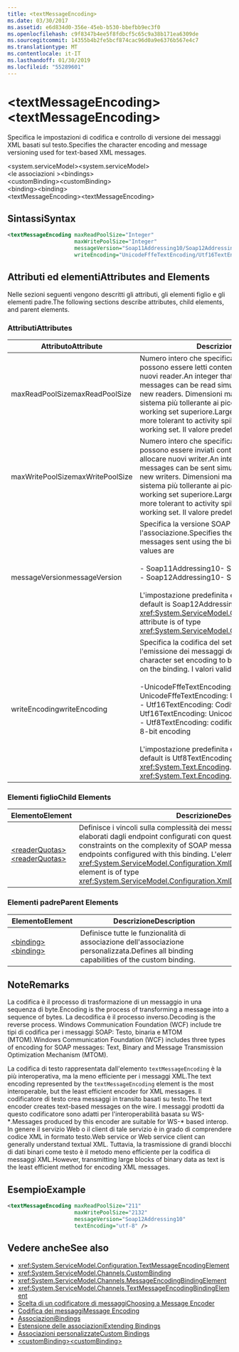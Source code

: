 ```yaml
---
title: <textMessageEncoding>
ms.date: 03/30/2017
ms.assetid: e6d834d0-356e-45eb-b530-bbefbb9ec3f0
ms.openlocfilehash: c9f8347b4ee5f8fdbcf5c65c9a38b171ea6309de
ms.sourcegitcommit: 14355b4b2fe5bcf874cac96d0a9e6376b567e4c7
ms.translationtype: MT
ms.contentlocale: it-IT
ms.lasthandoff: 01/30/2019
ms.locfileid: "55289601"
---
```

# <a name="textmessageencoding"></a><span data-ttu-id="4065b-101">\<textMessageEncoding></span><span class="sxs-lookup"><span data-stu-id="4065b-101">\<textMessageEncoding></span></span>
<span data-ttu-id="4065b-102">Specifica le impostazioni di codifica e controllo di versione dei messaggi XML basati sul testo.</span><span class="sxs-lookup"><span data-stu-id="4065b-102">Specifies the character encoding and message versioning used for text-based XML messages.</span></span>  
  
 <span data-ttu-id="4065b-103">\<system.serviceModel></span><span class="sxs-lookup"><span data-stu-id="4065b-103">\<system.serviceModel></span></span>  
<span data-ttu-id="4065b-104">\<le associazioni ></span><span class="sxs-lookup"><span data-stu-id="4065b-104">\<bindings></span></span>  
<span data-ttu-id="4065b-105">\<customBinding></span><span class="sxs-lookup"><span data-stu-id="4065b-105">\<customBinding></span></span>  
<span data-ttu-id="4065b-106">\<binding></span><span class="sxs-lookup"><span data-stu-id="4065b-106">\<binding></span></span>  
<span data-ttu-id="4065b-107">\<textMessageEncoding></span><span class="sxs-lookup"><span data-stu-id="4065b-107">\<textMessageEncoding></span></span>  
  
## <a name="syntax"></a><span data-ttu-id="4065b-108">Sintassi</span><span class="sxs-lookup"><span data-stu-id="4065b-108">Syntax</span></span>  
  
```xml  
<textMessageEncoding maxReadPoolSize="Integer"
                     maxWritePoolSize="Integer"
                     messageVersion="Soap11Addressing10/Soap12Addressing10"
                     writeEncoding="UnicodeFffeTextEncoding/Utf16TextEncoding/Utf8TextEncoding" />
```  
  
## <a name="attributes-and-elements"></a><span data-ttu-id="4065b-109">Attributi ed elementi</span><span class="sxs-lookup"><span data-stu-id="4065b-109">Attributes and Elements</span></span>  
 <span data-ttu-id="4065b-110">Nelle sezioni seguenti vengono descritti gli attributi, gli elementi figlio e gli elementi padre.</span><span class="sxs-lookup"><span data-stu-id="4065b-110">The following sections describe attributes, child elements, and parent elements.</span></span>  
  
### <a name="attributes"></a><span data-ttu-id="4065b-111">Attributi</span><span class="sxs-lookup"><span data-stu-id="4065b-111">Attributes</span></span>  
  
|<span data-ttu-id="4065b-112">Attributo</span><span class="sxs-lookup"><span data-stu-id="4065b-112">Attribute</span></span>|<span data-ttu-id="4065b-113">Descrizione</span><span class="sxs-lookup"><span data-stu-id="4065b-113">Description</span></span>|  
|---------------|-----------------|  
|<span data-ttu-id="4065b-114">maxReadPoolSize</span><span class="sxs-lookup"><span data-stu-id="4065b-114">maxReadPoolSize</span></span>|<span data-ttu-id="4065b-115">Numero intero che specifica il numero di messaggi che possono essere letti contemporaneamente senza allocare nuovi reader.</span><span class="sxs-lookup"><span data-stu-id="4065b-115">An integer that specifies how many messages can be read simultaneously without allocating new readers.</span></span> <span data-ttu-id="4065b-116">Dimensioni maggiori del pool rendono il sistema più tollerante ai picchi di attività al costo di un working set superiore.</span><span class="sxs-lookup"><span data-stu-id="4065b-116">Larger pool sizes make the system more tolerant to activity spikes at the cost of a larger working set.</span></span> <span data-ttu-id="4065b-117">Il valore predefinito è 64.</span><span class="sxs-lookup"><span data-stu-id="4065b-117">The default is 64.</span></span>|  
|<span data-ttu-id="4065b-118">maxWritePoolSize</span><span class="sxs-lookup"><span data-stu-id="4065b-118">maxWritePoolSize</span></span>|<span data-ttu-id="4065b-119">Numero intero che specifica il numero di messaggi che possono essere inviati contemporaneamente senza allocare nuovi writer.</span><span class="sxs-lookup"><span data-stu-id="4065b-119">An integer that specifies how many messages can be sent simultaneously without allocating new writers.</span></span> <span data-ttu-id="4065b-120">Dimensioni maggiori del pool rendono il sistema più tollerante ai picchi di attività al costo di un working set superiore.</span><span class="sxs-lookup"><span data-stu-id="4065b-120">Larger pool sizes make the system more tolerant to activity spikes at the cost of a larger working set.</span></span> <span data-ttu-id="4065b-121">Il valore predefinito è 16.</span><span class="sxs-lookup"><span data-stu-id="4065b-121">The default is 16.</span></span>|  
|<span data-ttu-id="4065b-122">messageVersion</span><span class="sxs-lookup"><span data-stu-id="4065b-122">messageVersion</span></span>|<span data-ttu-id="4065b-123">Specifica la versione SOAP dei messaggi inviati usando l'associazione.</span><span class="sxs-lookup"><span data-stu-id="4065b-123">Specifies the SOAP version of the messages sent using the binding.</span></span> <span data-ttu-id="4065b-124">I valori validi sono:</span><span class="sxs-lookup"><span data-stu-id="4065b-124">Valid values are</span></span><br /><br /> <span data-ttu-id="4065b-125">-   Soap11Addressing10</span><span class="sxs-lookup"><span data-stu-id="4065b-125">-   Soap11Addressing10</span></span><br /><span data-ttu-id="4065b-126">-   Soap12Addressing10</span><span class="sxs-lookup"><span data-stu-id="4065b-126">-   Soap12Addressing10</span></span><br /><br /> <span data-ttu-id="4065b-127">L'impostazione predefinita è Soap12Addressing10.</span><span class="sxs-lookup"><span data-stu-id="4065b-127">The default is Soap12Addressing10.</span></span> <span data-ttu-id="4065b-128">L'attributo è di tipo <xref:System.ServiceModel.Channels.MessageVersion>.</span><span class="sxs-lookup"><span data-stu-id="4065b-128">This attribute is of type <xref:System.ServiceModel.Channels.MessageVersion>.</span></span>|  
|<span data-ttu-id="4065b-129">writeEncoding</span><span class="sxs-lookup"><span data-stu-id="4065b-129">writeEncoding</span></span>|<span data-ttu-id="4065b-130">Specifica la codifica del set di caratteri da usare per l'emissione dei messaggi dell'associazione.</span><span class="sxs-lookup"><span data-stu-id="4065b-130">Specifies the character set encoding to be used for emitting messages on the binding.</span></span> <span data-ttu-id="4065b-131">I valori validi sono:</span><span class="sxs-lookup"><span data-stu-id="4065b-131">Valid values are</span></span><br /><br /> <span data-ttu-id="4065b-132">-UnicodeFffeTextEncoding: Codifica Unicode BigEndian</span><span class="sxs-lookup"><span data-stu-id="4065b-132">-   UnicodeFffeTextEncoding: Unicode BigEndian encoding</span></span><br /><span data-ttu-id="4065b-133">-   Utf16TextEncoding: Codifica Unicode</span><span class="sxs-lookup"><span data-stu-id="4065b-133">-   Utf16TextEncoding: Unicode encoding</span></span><br /><span data-ttu-id="4065b-134">-   Utf8TextEncoding: codifica a 8 bit</span><span class="sxs-lookup"><span data-stu-id="4065b-134">-   Utf8TextEncoding: 8-bit encoding</span></span><br /><br /> <span data-ttu-id="4065b-135">L'impostazione predefinita è Utf8TextEncoding.</span><span class="sxs-lookup"><span data-stu-id="4065b-135">The default is Utf8TextEncoding.</span></span> <span data-ttu-id="4065b-136">L'attributo è di tipo <xref:System.Text.Encoding>.</span><span class="sxs-lookup"><span data-stu-id="4065b-136">This attribute is of type <xref:System.Text.Encoding>.</span></span>|  
  
### <a name="child-elements"></a><span data-ttu-id="4065b-137">Elementi figlio</span><span class="sxs-lookup"><span data-stu-id="4065b-137">Child Elements</span></span>  
  
|<span data-ttu-id="4065b-138">Elemento</span><span class="sxs-lookup"><span data-stu-id="4065b-138">Element</span></span>|<span data-ttu-id="4065b-139">Descrizione</span><span class="sxs-lookup"><span data-stu-id="4065b-139">Description</span></span>|  
|-------------|-----------------|  
|[<span data-ttu-id="4065b-140">\<readerQuotas></span><span class="sxs-lookup"><span data-stu-id="4065b-140">\<readerQuotas></span></span>](https://msdn.microsoft.com/library/3e5e42ff-cef8-478f-bf14-034449239bfd)|<span data-ttu-id="4065b-141">Definisce i vincoli sulla complessità dei messaggi SOAP che possono essere elaborati dagli endpoint configurati con questa associazione.</span><span class="sxs-lookup"><span data-stu-id="4065b-141">Defines the constraints on the complexity of SOAP messages that can be processed by endpoints configured with this binding.</span></span> <span data-ttu-id="4065b-142">L'elemento è di tipo <xref:System.ServiceModel.Configuration.XmlDictionaryReaderQuotasElement>.</span><span class="sxs-lookup"><span data-stu-id="4065b-142">This element is of type <xref:System.ServiceModel.Configuration.XmlDictionaryReaderQuotasElement>.</span></span>|  
  
### <a name="parent-elements"></a><span data-ttu-id="4065b-143">Elementi padre</span><span class="sxs-lookup"><span data-stu-id="4065b-143">Parent Elements</span></span>  
  
|<span data-ttu-id="4065b-144">Elemento</span><span class="sxs-lookup"><span data-stu-id="4065b-144">Element</span></span>|<span data-ttu-id="4065b-145">Descrizione</span><span class="sxs-lookup"><span data-stu-id="4065b-145">Description</span></span>|  
|-------------|-----------------|  
|[<span data-ttu-id="4065b-146">\<binding></span><span class="sxs-lookup"><span data-stu-id="4065b-146">\<binding></span></span>](../../../../../docs/framework/misc/binding.md)|<span data-ttu-id="4065b-147">Definisce tutte le funzionalità di associazione dell'associazione personalizzata.</span><span class="sxs-lookup"><span data-stu-id="4065b-147">Defines all binding capabilities of the custom binding.</span></span>|  
  
## <a name="remarks"></a><span data-ttu-id="4065b-148">Note</span><span class="sxs-lookup"><span data-stu-id="4065b-148">Remarks</span></span>  
 <span data-ttu-id="4065b-149">La codifica è il processo di trasformazione di un messaggio in una sequenza di byte.</span><span class="sxs-lookup"><span data-stu-id="4065b-149">Encoding is the process of transforming a message into a sequence of bytes.</span></span> <span data-ttu-id="4065b-150">La decodifica è il processo inverso.</span><span class="sxs-lookup"><span data-stu-id="4065b-150">Decoding is the reverse process.</span></span> <span data-ttu-id="4065b-151">Windows Communication Foundation (WCF) include tre tipi di codifica per i messaggi SOAP: Testo, binaria e MTOM (MTOM).</span><span class="sxs-lookup"><span data-stu-id="4065b-151">Windows Communication Foundation (WCF) includes three types of encoding for SOAP messages: Text, Binary and Message Transmission Optimization Mechanism (MTOM).</span></span>  
  
 <span data-ttu-id="4065b-152">La codifica di testo rappresentata dall'elemento `textMessageEncoding` è la più interoperativa, ma la meno efficiente per i messaggi XML.</span><span class="sxs-lookup"><span data-stu-id="4065b-152">The text encoding represented by the `textMessageEncoding` element is the most interoperable, but the least efficient encoder for XML messages.</span></span>  <span data-ttu-id="4065b-153">Il codificatore di testo crea messaggi in transito basati su testo.</span><span class="sxs-lookup"><span data-stu-id="4065b-153">The text encoder creates text-based messages on the wire.</span></span> <span data-ttu-id="4065b-154">I messaggi prodotti da questo codificatore sono adatti per l'interoperabilità basata su WS-\*.</span><span class="sxs-lookup"><span data-stu-id="4065b-154">Messages produced by this encoder are suitable for WS-\* based interop.</span></span> <span data-ttu-id="4065b-155">In genere il servizio Web o il client di tale servizio è in grado di comprendere codice XML in formato testo.</span><span class="sxs-lookup"><span data-stu-id="4065b-155">Web service or Web service client can generally understand textual XML.</span></span> <span data-ttu-id="4065b-156">Tuttavia, la trasmissione di grandi blocchi di dati binari come testo è il metodo meno efficiente per la codifica di messaggi XML.</span><span class="sxs-lookup"><span data-stu-id="4065b-156">However, transmitting large blocks of binary data as text is the least efficient method for encoding XML messages.</span></span>  
  
## <a name="example"></a><span data-ttu-id="4065b-157">Esempio</span><span class="sxs-lookup"><span data-stu-id="4065b-157">Example</span></span>  
  
```xml  
<textMessageEncoding maxReadPoolSize="211"
                     maxWritePoolSize="2132"
                     messageVersion="Soap12Addressing10"
                     textEncoding="utf-8" />
```  
  
## <a name="see-also"></a><span data-ttu-id="4065b-158">Vedere anche</span><span class="sxs-lookup"><span data-stu-id="4065b-158">See also</span></span>
- <xref:System.ServiceModel.Configuration.TextMessageEncodingElement>
- <xref:System.ServiceModel.Channels.CustomBinding>
- <xref:System.ServiceModel.Channels.MessageEncodingBindingElement>
- <xref:System.ServiceModel.Channels.TextMessageEncodingBindingElement>
- [<span data-ttu-id="4065b-159">Scelta di un codificatore di messaggi</span><span class="sxs-lookup"><span data-stu-id="4065b-159">Choosing a Message Encoder</span></span>](../../../../../docs/framework/wcf/feature-details/choosing-a-message-encoder.md)
- [<span data-ttu-id="4065b-160">Codifica dei messaggi</span><span class="sxs-lookup"><span data-stu-id="4065b-160">Message Encoding</span></span>](../../../../../docs/framework/configure-apps/file-schema/wcf/message-encoding.md)
- [<span data-ttu-id="4065b-161">Associazioni</span><span class="sxs-lookup"><span data-stu-id="4065b-161">Bindings</span></span>](../../../../../docs/framework/wcf/bindings.md)
- [<span data-ttu-id="4065b-162">Estensione delle associazioni</span><span class="sxs-lookup"><span data-stu-id="4065b-162">Extending Bindings</span></span>](../../../../../docs/framework/wcf/extending/extending-bindings.md)
- [<span data-ttu-id="4065b-163">Associazioni personalizzate</span><span class="sxs-lookup"><span data-stu-id="4065b-163">Custom Bindings</span></span>](../../../../../docs/framework/wcf/extending/custom-bindings.md)
- [<span data-ttu-id="4065b-164">\<customBinding></span><span class="sxs-lookup"><span data-stu-id="4065b-164">\<customBinding></span></span>](../../../../../docs/framework/configure-apps/file-schema/wcf/custombinding.md)

